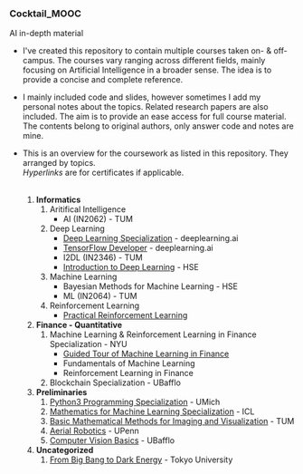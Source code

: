 ### Cocktail_MOOC
AI in-depth material

* I've created this repository to contain multiple courses taken on- & off- campus.
The courses vary ranging across different fields,
mainly focusing on Artificial Intelligence in a broader sense.
The idea is to provide a concise and complete reference.
* I mainly included code and slides, however sometimes I add my personal notes about
the topics. Related research papers are also included. The aim is to provide an ease access for full course material. 
The contents belong to original authors, only answer code and notes are mine.
  
* This is an overview for the coursework as listed in this repository. They arranged by topics.<br>
*Hyperlinks* are for certificates if applicable.<br><br>

	1. **Informatics**
		1. Aritifical Intelligence
        	+ AI (IN2062) - TUM
    	2. Deep Learning
        	+ [Deep Learning Specialization](https://www.coursera.org/account/accomplishments/specialization/certificate/UU7YPUS2FUCL) - deeplearning.ai<br>
        	+ [TensorFlow Developer](https://www.coursera.org/account/accomplishments/specialization/certificate/EK5Q8S7TP4ZD) - deeplearning.ai
        	+ I2DL (IN2346) - TUM
        	+ [Introduction to Deep Learning](https://www.coursera.org/account/accomplishments/certificate/AXNZG8HUSLGL) - HSE
		3. Machine Learning
        	+ Bayesian Methods for Machine Learning - HSE
        	+ ML (IN2064) - TUM
		4. Reinforcement Learning
			+ [Practical Reinforcement Learning](https://www.coursera.org/account/accomplishments/certificate/QYE6W8S3EM7H)
	2. **Finance - Quantitative**
		1. Machine Learning & Reinforcement Learning in Finance Specialization - NYU
        	+ [Guided Tour of Machine Learning in Finance](https://www.coursera.org/account/accomplishments/certificate/3EMSN5EZ37EG)
            + Fundamentals of Machine Learning
            + Reinforcement Learning in Finance
		2. Blockchain Specialization - UBafflo
	3. **Preliminaries**
	   1. [Python3 Programming Specialization](https://www.coursera.org/account/accomplishments/specialization/certificate/SQ2UMK99Z8E4) - UMich
       2. [Mathematics for Machine Learning Specialization]() - ICL
	   3. [Basic Mathematical Methods for Imaging and Visualization](https://drive.google.com/file/d/1h6AB4W14plh4un0i0D6JOgA4m_AX1R4r/view?usp=sharing) - TUM
       4. [Aerial Robotics](https://www.coursera.org/account/accomplishments/certificate/KQF9XTUWNYPE) - UPenn
       5. [Computer Vision Basics](https://www.coursera.org/account/accomplishments/certificate/6Z8PVV6AEANE) - UBafflo
	4. **Uncategorized**
       1. [From Big Bang to Dark Energy](https://www.coursera.org/account/accomplishments/certificate/TDHAA7PDHNTA) - Tokyo University
